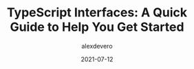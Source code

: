 ---
author: alexdevero
date: 2021-07-12
tags:
  - typescript
target_url: https://blog.alexdevero.com/typescript-interfaces-a-quick-guide-to-help-you-get-started/
title: "TypeScript Interfaces: A Quick Guide to Help You Get Started"
---